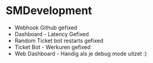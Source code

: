 # SMDevelopment  


- Webhook Github gefixed
- Dashboard - Latency Gefixed
- Random Ticket bot restarts gefixed
- Ticket Bot - Werkuren gefixed
- Web Dashboard - Handig als je debug mode uitzet :)












